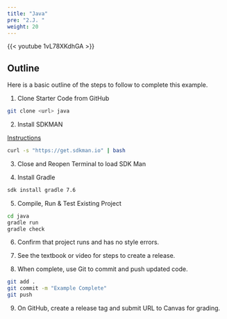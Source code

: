 ```yaml
---
title: "Java"
pre: "2.J. "
weight: 20
---
```


{{< youtube 1vL78XKdhGA  >}}

## Outline

Here is a basic outline of the steps to follow to complete this example.

1. Clone Starter Code from GitHub

```bash
git clone <url> java
```

2. Install SDKMAN

[Instructions](https://sdkman.io/install)

```bash
curl -s "https://get.sdkman.io" | bash
```

3. Close and Reopen Terminal to load SDK Man

4. Install Gradle

```bash
sdk install gradle 7.6
```

5. Compile, Run & Test Existing Project

```bash
cd java
gradle run
gradle check
```

6. Confirm that project runs and has no style errors. 

7. See the textbook or video for steps to create a release.

8. When complete, use Git to commit and push updated code. 

```bash
git add .
git commit -m "Example Complete"
git push
```

9. On GitHub, create a release tag and submit URL to Canvas for grading. 